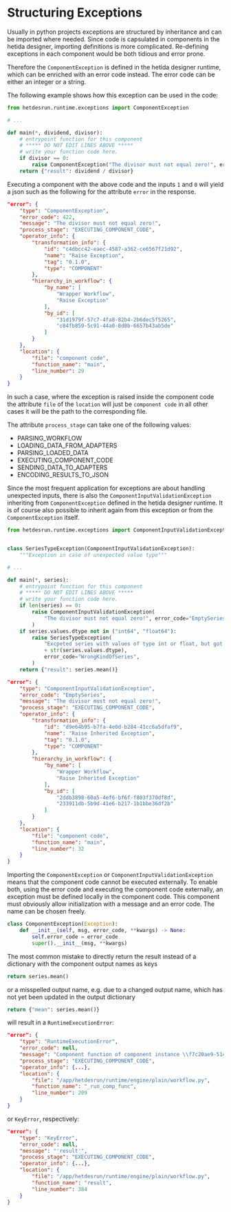 # Structuring Exceptions

Usually in python projects exceptions are structured by inheritance and can be imported where needed.
Since code is capsulated in components in the hetida designer, importing definitions is more complicated.
Re-defining exceptions in each component would be both tidious and error prone.

Therefore the `ComponentException` is defined in the hetida designer runtime, which can be enriched with an error code instead.
The error code can be either an integer or a string.

The following example shows how this exception can be used in the code:

```python
from hetdesrun.runtime.exceptions import ComponentException

# ...

def main(*, dividend, divisor):
    # entrypoint function for this component
    # ***** DO NOT EDIT LINES ABOVE *****
    # write your function code here.
    if divisor == 0:
        raise ComponentException("The divisor must not equal zero!", error_code=422)
    return {"result": dividend / divisor}
```

Executing a component with the above code and the inputs `1` and `0` will yield a json such as the following for the attribute `error` in the response. 

```json
"error": {
    "type": "ComponentException",
    "error_code": 422,
    "message": "The divisor must not equal zero!",
    "process_stage": "EXECUTING_COMPONENT_CODE",
    "operator_info": {
        "transformation_info": {
            "id": "c4dbcc42-eaec-4587-a362-ce6567f21d92",
            "name": "Raise Exception",
            "tag": "0.1.0",
            "type": "COMPONENT"
        },
        "hierarchy_in_workflow": {
            "by_name": [
                "Wrapper Workflow",
                "Raise Exception"
            ],
            "by_id": [
                "31d1979f-57c7-4fa8-82b4-2b6dec5f5265",
                "c84fb859-5c91-44a0-8d8b-6657b43ab5de"
            ]
        }
    },
    "location": {
        "file": "component code",
        "function_name": "main",
        "line_number": 29
    }
}
```

In such a case, where the exception is raised inside the component code the attribute `file` of the `location` will just be `component code` in all other cases it will be the path to the corresponding file.

The attribute `process_stage` can take one of the following values:
* PARSING_WORKFLOW
* LOADING_DATA_FROM_ADAPTERS
* PARSING_LOADED_DATA
* EXECUTING_COMPONENT_CODE
* SENDING_DATA_TO_ADAPTERS 
* ENCODING_RESULTS_TO_JSON

Since the most frequent application for exceptions are about handling unexpected inputs, there is also the  `ComponentInputValidationException` inheriting from `ComponentException` defined in the hetida designer runtime.
It is of course also possible to inherit again from this exception or from the `ComponentException` itself.

```python
from hetdesrun.runtime.exceptions import ComponentInputValidationException


class SeriesTypeException(ComponentInputValidationException):
    """Exception in case of unexpected value type"""

# ...

def main(*, series):
    # entrypoint function for this component
    # ***** DO NOT EDIT LINES ABOVE *****
    # write your function code here.
    if len(series) == 0:
        raise ComponentInputValidationException(
            "The divisor must not equal zero!", error_code="EmptySeries"
        )
    if series.values.dtype not in ("int64", "float64"):
        raise SeriesTypeException(
            "Excpeted series with values of type int or float, but got type "
            + str(series.values.dtype),
            error_code="WrongKindOfSeries",
        )
    return {"result": series.mean()}
```

```json
"error": {
    "type": "ComponentInputValidationException",
    "error_code": "EmptySeries",
    "message": "The divisor must not equal zero!",
    "process_stage": "EXECUTING_COMPONENT_CODE",
    "operator_info": {
        "transformation_info": {
            "id": "d9e64b95-b7fa-4e0d-b284-41cc6a5dfaf9",
            "name": "Raise Inherited Exception",
            "tag": "0.1.0",
            "type": "COMPONENT"
        },
        "hierarchy_in_workflow": {
            "by_name": [
                "Wrapper Workflow",
                "Raise Inherited Exception"
            ],
            "by_id": [
                "2ddb3898-60a5-4ef6-bf6f-f803f370df8d",
                "233911db-5b9d-41e6-b217-1b1bbe36df2b"
            ]
        }
    },
    "location": {
        "file": "component code",
        "function_name": "main",
        "line_number": 32
    }
}
```

Importing the `ComponentException` or `ComponentInputValidationException` means that the component code cannot be executed externally.
To enable both, using the error code and executing the component code externally, an exception must be defined locally in the component code.
This component must obviously allow initialization with a message and an error code.
The name can be chosen freely.

```python
class ComponentException(Exception):
    def __init__(self, msg, error_code, **kwargs) -> None:
        self.error_code = error_code
        super().__init__(msg, **kwargs)
```

The most common mistake to directly return the result instead of a dictionary with the component output names as keys

```python
return series.mean()
```

or a misspelled output name, e.g. due to a changed output name, which has not yet been updated in the output dictionary

```python
return {"mean": series.mean()}
```

will result in a `RuntimeExecutionError`:

```json
"error": {
    "type": "RuntimeExecutionError",
    "error_code": null,
    "message": "Component function of component instance \\f7c20ae9-5141-447c-8ae8-086edfc8d231\\76cf9d97-4007-48d8-8ca5-89320df9caab\\ from component \\Wrapper Workflow\\Raise Inherited Exception\\ did not return an output dict!",
    "process_stage": "EXECUTING_COMPONENT_CODE",
    "operator_info": {...},
    "location": {
        "file": "/app/hetdesrun/runtime/engine/plain/workflow.py",
        "function_name": "_run_comp_func",
        "line_number": 209
    }
}
```

or `KeyError`, respectively:

```json
"error": {
    "type": "KeyError",
    "error_code": null,
    "message": "'result'",
    "process_stage": "EXECUTING_COMPONENT_CODE",
    "operator_info": {...},
    "location": {
        "file": "/app/hetdesrun/runtime/engine/plain/workflow.py",
        "function_name": "result",
        "line_number": 384
    }
}
```
